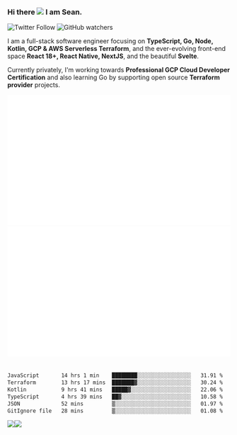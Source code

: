 ### Hi there <img src="https://raw.githubusercontent.com/MartinHeinz/MartinHeinz/master/wave.gif" width="30" /> I am Sean.
![Twitter Follow](https://img.shields.io/twitter/follow/JuniorDEVed?style=social)  ![GitHub watchers](https://img.shields.io/github/watchers/JuniorDEVed/JuniorDEVed?style=social)

I am a full-stack software engineer focusing on **TypeScript, Go, Node, Kotlin, GCP & AWS Serverless Terraform**, and the ever-evolving front-end space **React 18+, React Native, NextJS**, and the beautiful **Svelte**.

Currently privately, I'm working towards **Professional GCP Cloud Developer Certification** and also learning Go by supporting open source **Terraform provider** projects.

 <!--
https://github.community/t/support-theme-context-for-images-in-light-vs-dark-mode/147981/84
-->
<a href="https://github.com/jstrieb/github-stats">
<img src="https://github.com/algoflows/github-stats/blob/master/generated/overview.svg#gh-light-mode-only" />
<img src="https://github.com/algoflows/github-stats/blob/master/generated/languages.svg#gh-light-mode-only" />
<!--
<img src="https://github.com/algoflows/github-stats/blob/master/generated/overview.svg#gh-dark-mode-only" />
<img src="https://github.com/algoflows/github-stats/blob/master/generated/languages.svg#gh-dark-mode-only" />
-->
</a>

<br>
<br>
 
 <!--START_SECTION:waka-->

```text
JavaScript       14 hrs 1 min    ████████░░░░░░░░░░░░░░░░░   31.91 %
Terraform        13 hrs 17 mins  ███████▓░░░░░░░░░░░░░░░░░   30.24 %
Kotlin           9 hrs 41 mins   █████▓░░░░░░░░░░░░░░░░░░░   22.06 %
TypeScript       4 hrs 39 mins   ██▓░░░░░░░░░░░░░░░░░░░░░░   10.58 %
JSON             52 mins         ▒░░░░░░░░░░░░░░░░░░░░░░░░   01.97 %
GitIgnore file   28 mins         ▒░░░░░░░░░░░░░░░░░░░░░░░░   01.08 %
```

<!--END_SECTION:waka-->

<img width="140" src="https://badges.images.credential.net/1548277101436.png"><img width="140" src="https://images.credly.com/size/340x340/images/99289602-861e-4929-8277-773e63a2fa6f/image.png">
